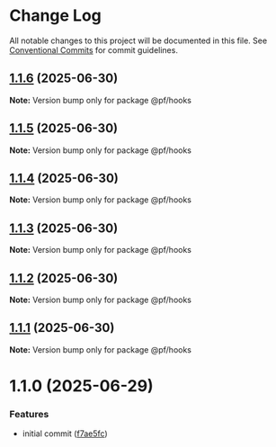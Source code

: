# Change Log

All notable changes to this project will be documented in this file.
See [Conventional Commits](https://conventionalcommits.org) for commit guidelines.

## [1.1.6](https://github.com/RicardoPang/pf-ai-monorepo/compare/@pf/hooks@1.1.0...@pf/hooks@1.1.6) (2025-06-30)

**Note:** Version bump only for package @pf/hooks





## [1.1.5](https://github.com/RicardoPang/pf-ai-monorepo/compare/@pf/hooks@1.1.0...@pf/hooks@1.1.5) (2025-06-30)

**Note:** Version bump only for package @pf/hooks





## [1.1.4](https://github.com/RicardoPang/pf-ai-monorepo/compare/@pf/hooks@1.1.0...@pf/hooks@1.1.4) (2025-06-30)

**Note:** Version bump only for package @pf/hooks





## [1.1.3](https://github.com/RicardoPang/pf-ai-monorepo/compare/@pf/hooks@1.1.0...@pf/hooks@1.1.3) (2025-06-30)

**Note:** Version bump only for package @pf/hooks





## [1.1.2](https://github.com/RicardoPang/pf-ai-monorepo/compare/@pf/hooks@1.1.0...@pf/hooks@1.1.2) (2025-06-30)

**Note:** Version bump only for package @pf/hooks





## [1.1.1](https://github.com/RicardoPang/pf-ai-monorepo/compare/@pf/hooks@1.1.0...@pf/hooks@1.1.1) (2025-06-30)

**Note:** Version bump only for package @pf/hooks





# 1.1.0 (2025-06-29)

### Features

- initial commit ([f7ae5fc](https://github.com/RicardoPang/pf-ai-monorepo/commit/f7ae5fceb798194ccf81f7999d07f181004f0443))
